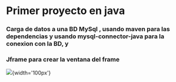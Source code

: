 # __Primer proyecto en java__

### Carga de datos a una BD MySql , usando maven para las dependencias y usando mysql-connector-java para la conexion con la BD, y
###  Jframe para crear la ventana del frame

![](https://github.githubassets.com/images/modules/logos_page/GitHub-Mark.png){width='100px'}

